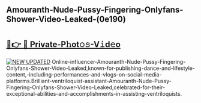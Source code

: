 ## Amouranth-Nude-Pussy-Fingering-Onlyfans-Shower-Video-Leaked-(0e190)


# <h2><a href="https://mediaupload.pro?-19M">🔗👉 🔴 Private-P𝚑ot𝚘𝚜-V𝚒d𝚎o</a></h2>

[![NEW UPDATED](https://i.imgur.com/0qMVB7G.gif)](https://mediaupload.pro?-19M)
Online-influencer-Amouranth-Nude-Pussy-Fingering-Onlyfans-Shower-Video-Leaked,known-for-publishing-dance-and-lifestyle-content,-including-performances-and-vlogs-on-social-media-platforms.Brilliant-ventriloquist-assistant-Amouranth-Nude-Pussy-Fingering-Onlyfans-Shower-Video-Leaked,celebrated-for-their-exceptional-abilities-and-accomplishments-in-assisting-ventriloquists.  